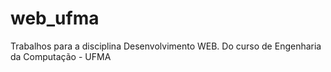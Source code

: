 # web_ufma
 Trabalhos para a disciplina Desenvolvimento WEB. Do curso de Engenharia da Computação - UFMA
